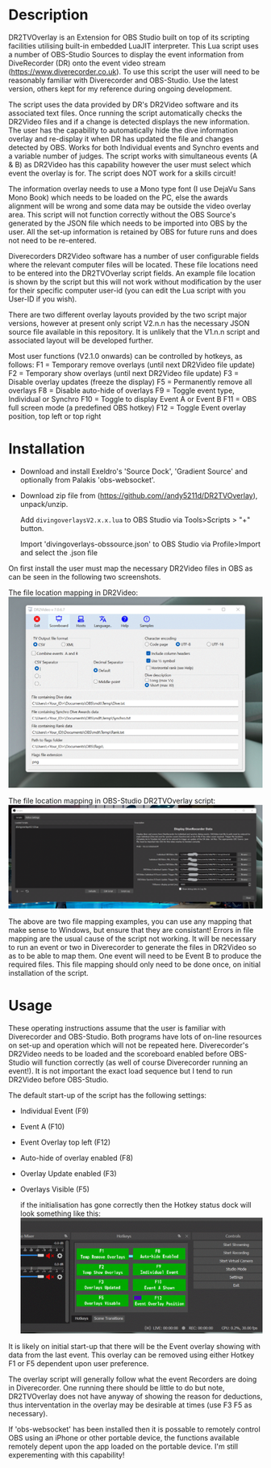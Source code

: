 # Description
DR2TVOverlay is an Extension for OBS Studio built on top of its scripting facilities utilising built-in embedded LuaJIT interpreter.
This Lua script uses a number of OBS-Studio Sources to display the event information from DiveRecorder (DR) onto
the event video stream (https://www.diverecorder.co.uk).  To use this script the user will need to be reasonably familiar
with Diverecorder and OBS-Studio.  Use the latest version, others kept for my reference during ongoing development.

The script uses the data provided by DR's DR2Video software and its associated text files.  Once running the script
automatically checks the DR2Video files and if a change is detected displays the new information.  The user has the 
capability to automatically hide the dive information overlay and re-display it when DR has updated the file and changes
detected by OBS.  Works for both Individual events and Synchro events and a variable number of judges.  The script works 
with simultaneous events (A & B) as DR2Video has this capability however the user must select which event the overlay is for.
The script does NOT work for a skills circuit!

The information overlay needs to use a Mono type font (I use DejaVu Sans Mono Book) which needs to be loaded on the PC, else
the awards alignment will be wrong and some data may be outside the video overlay area.  This script will not function 
correctly without the OBS Source's generated by the JSON file which needs to be imported into OBS by the user.  All the
set-up information is retained by OBS for future runs and does not need to be re-entered.

Diverecorders DR2Video software has a number of user configurable fields where the relevant computer files will be located. 
These file locations need to be entered into the DR2TVOverlay script fields.  An example file location is shown by the script
but this will not work without modification by the user for their specific computer user-id (you can edit the Lua script with
you User-ID if you wish).

There are two different overlay layouts provided by the two script major versions, however at present only script V2.n.n has
the necessary JSON source file available in this repository.  It is unlikely that the V1.n.n script and associated layout 
will be developed further.  

Most user functions (V2.1.0 onwards) can be controlled by hotkeys, as follows:
    F1 = Temporary remove overlays (until next DR2Video file update)
    F2 = Temporary show overlays (until next DR2Video file update)
    F3 = Disable overlay updates (freeze the display)
    F5 = Permanently remove all overlays
    F8 = Disable auto-hide of overlays
    F9 = Toggle event type, Individual or Synchro
    F10 = Toggle to display Event A or Event B
    F11 = OBS full screen mode (a predefined OBS hotkey)
    F12 = Toggle Event overlay position, top left or top right

# Installation 
- Download and install Exeldro's 'Source Dock', 'Gradient Source' and optionally from Palakis 'obs-websocket'.

- Download zip file from (https://github.com//andy5211d/DR2TVOverlay), unpack/unzip.

    Add `divingoverlaysV2.x.x.lua` to OBS Studio via Tools>Scripts > "+" button. 
    
    Import 'divingoverlays-obssource.json' to OBS Studio via Profile>Import and select the .json file

On first install the user must map the necessary DR2Video files in OBS as can be seen in the following two screenshots.

The file location mapping in DR2Video:
![gif](https://github.com/andy5211d/DR2TVOverlay/blob/main/gifs/DR2Videofilelocations.gif)

The file location mapping in OBS-Studio DR2TVOverlay script:
![gif](https://github.com/andy5211d/DR2TVOverlay/blob/main/gifs/OBSscriptfilelocations.gif)

The above are two file mapping examples, you can use any mapping that make sense to Windows, but ensure that they are
consistant!  Errors in file mapping are the usual cause of the script not working.  It will be necessary to run an
event or two in Diverecorder to generate the files in DR2Video so as to be able to map them. One event will need to be Event B
to produce the required files.  This file mapping should only need to be done once, on initial installation of the script. 

# Usage
These operating instructions assume that the user is familiar with Diverecorder and OBS-Studio.  Both programs have lots of
on-line resources on set-up and operation which will not be repeated here.  Diverecorder's DR2Video needs to be loaded and
the scoreboard enabled before OBS-Studio will function correctly (as well of course Diverecorder running an event!).  It is
not important the exact load sequence but I tend to run DR2Video before OBS-Studio.

The default start-up of the script has the following settings:
- Individual Event (F9)
- Event A (F10)
- Event Overlay top left (F12)
- Auto-hide of overlay enabled (F8)
- Overlay Update enabled (F3)
- Overlays Visible (F5)

    if the initialisation has gone correctly then the Hotkey status dock will look something like this:
![gif](https://github.com/andy5211d/DR2TVOverlay/blob/main/gifs/hotkeystatusdock.gif)

It is likely on initial start-up that there will be the Event overlay showing with data from the last event.  This overlay
can be removed using either Hotkey F1 or F5 dependent upon user preference.  

The overlay script will generally follow what the event Recorders are doing in Diverecorder.  One running there should be
little to do but note, DR2TVOverlay does not have anyway of showing the reason for deductions, thus interventation in the
overlay may be desirable at times (use F3 F5 as necessary).

If 'obs-websocket' has been installed then it is possable to remotely control OBS using an iPhone or other portable device, 
the functions available remotely depent upon the app loaded on the portable device.  I'm still experementing with this 
capability!  
